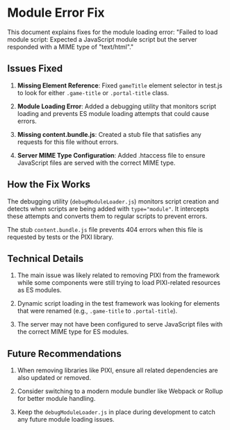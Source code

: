 # Module Error Fix

This document explains fixes for the module loading error: "Failed to load module script: Expected a JavaScript module script but the server responded with a MIME type of "text/html"."

## Issues Fixed

1. **Missing Element Reference**: Fixed `gameTitle` element selector in test.js to look for either `.game-title` or `.portal-title` class.

2. **Module Loading Error**: Added a debugging utility that monitors script loading and prevents ES module loading attempts that could cause errors.

3. **Missing content.bundle.js**: Created a stub file that satisfies any requests for this file without errors.

4. **Server MIME Type Configuration**: Added .htaccess file to ensure JavaScript files are served with the correct MIME type.

## How the Fix Works

The debugging utility (`debugModuleLoader.js`) monitors script creation and detects when scripts are being added with `type="module"`. It intercepts these attempts and converts them to regular scripts to prevent errors.

The stub `content.bundle.js` file prevents 404 errors when this file is requested by tests or the PIXI library.

## Technical Details

1. The main issue was likely related to removing PIXI from the framework while some components were still trying to load PIXI-related resources as ES modules.

2. Dynamic script loading in the test framework was looking for elements that were renamed (e.g., `.game-title` to `.portal-title`).

3. The server may not have been configured to serve JavaScript files with the correct MIME type for ES modules.

## Future Recommendations

1. When removing libraries like PIXI, ensure all related dependencies are also updated or removed.

2. Consider switching to a modern module bundler like Webpack or Rollup for better module handling.

3. Keep the `debugModuleLoader.js` in place during development to catch any future module loading issues.